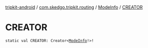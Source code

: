 [tripkit-android](../../index.md) / [com.skedgo.tripkit.routing](../index.md) / [ModeInfo](index.md) / [CREATOR](./-c-r-e-a-t-o-r.md)

# CREATOR

`static val CREATOR: Creator<`[`ModeInfo`](index.md)`!>!`